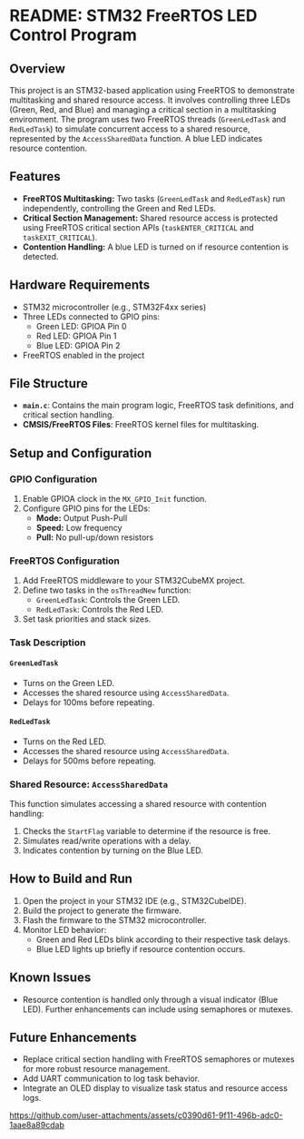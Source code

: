 # README: STM32 FreeRTOS LED Control Program

## Overview
This project is an STM32-based application using FreeRTOS to demonstrate multitasking and shared resource access. It involves controlling three LEDs (Green, Red, and Blue) and managing a critical section in a multitasking environment. The program uses two FreeRTOS threads (`GreenLedTask` and `RedLedTask`) to simulate concurrent access to a shared resource, represented by the `AccessSharedData` function. A blue LED indicates resource contention.

## Features
- **FreeRTOS Multitasking:** Two tasks (`GreenLedTask` and `RedLedTask`) run independently, controlling the Green and Red LEDs.
- **Critical Section Management:** Shared resource access is protected using FreeRTOS critical section APIs (`taskENTER_CRITICAL` and `taskEXIT_CRITICAL`).
- **Contention Handling:** A blue LED is turned on if resource contention is detected.

## Hardware Requirements
- STM32 microcontroller (e.g., STM32F4xx series)
- Three LEDs connected to GPIO pins:
  - Green LED: GPIOA Pin 0
  - Red LED: GPIOA Pin 1
  - Blue LED: GPIOA Pin 2
- FreeRTOS enabled in the project

## File Structure
- **`main.c`**: Contains the main program logic, FreeRTOS task definitions, and critical section handling.
- **CMSIS/FreeRTOS Files**: FreeRTOS kernel files for multitasking.

## Setup and Configuration
### GPIO Configuration
1. Enable GPIOA clock in the `MX_GPIO_Init` function.
2. Configure GPIO pins for the LEDs:
   - **Mode:** Output Push-Pull
   - **Speed:** Low frequency
   - **Pull:** No pull-up/down resistors

### FreeRTOS Configuration
1. Add FreeRTOS middleware to your STM32CubeMX project.
2. Define two tasks in the `osThreadNew` function:
   - `GreenLedTask`: Controls the Green LED.
   - `RedLedTask`: Controls the Red LED.
3. Set task priorities and stack sizes.

### Task Description
#### `GreenLedTask`
- Turns on the Green LED.
- Accesses the shared resource using `AccessSharedData`.
- Delays for 100ms before repeating.

#### `RedLedTask`
- Turns on the Red LED.
- Accesses the shared resource using `AccessSharedData`.
- Delays for 500ms before repeating.

### Shared Resource: `AccessSharedData`
This function simulates accessing a shared resource with contention handling:
1. Checks the `StartFlag` variable to determine if the resource is free.
2. Simulates read/write operations with a delay.
3. Indicates contention by turning on the Blue LED.

## How to Build and Run
1. Open the project in your STM32 IDE (e.g., STM32CubeIDE).
2. Build the project to generate the firmware.
3. Flash the firmware to the STM32 microcontroller.
4. Monitor LED behavior:
   - Green and Red LEDs blink according to their respective task delays.
   - Blue LED lights up briefly if resource contention occurs.

## Known Issues
- Resource contention is handled only through a visual indicator (Blue LED). Further enhancements can include using semaphores or mutexes.

## Future Enhancements
- Replace critical section handling with FreeRTOS semaphores or mutexes for more robust resource management.
- Add UART communication to log task behavior.
- Integrate an OLED display to visualize task status and resource access logs.


https://github.com/user-attachments/assets/c0390d61-9f11-496b-adc0-1aae8a89cdab


